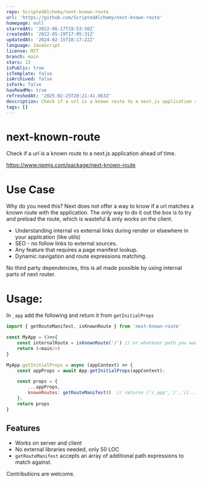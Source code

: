 ```yaml
---
repo: ScriptedAlchemy/next-known-route
url: 'https://github.com/ScriptedAlchemy/next-known-route'
homepage: null
starredAt: '2022-06-17T19:53:50Z'
createdAt: '2022-05-19T17:05:31Z'
updatedAt: '2024-02-15T18:17:22Z'
language: JavaScript
license: MIT
branch: main
stars: 13
isPublic: true
isTemplate: false
isArchived: false
isFork: false
hasReadMe: true
refreshedAt: '2025-02-25T20:21:41.863Z'
description: Check if a url is a known route to a next.js application ahead of time
tags: []
---
```


# next-known-route
Check if a url is a known route to a next.js application ahead of time.

https://www.npmjs.com/package/next-known-route

# Use Case
Why do you need this? Next does not offer a way to know if a url matches a known route with the application.
The only way to do it out the box is to try and preload the route, which is wasteful & only works on the client. 

- Understanding internal vs external links during render or elsewhere in your application (like utils)
- SEO - no follow links to external sources.
- Any feature that requires a page manifest lookup.
- Dynamic navigation and route expressions matching.

No third party dependencies, this is all made possible by using internal parts of next router.

# Usage:

In `_app` add the following and return it from `getInitialProps`

```js
import { getRouteManifest, isKnownRoute } from 'next-known-route'

const MyApp = ()=>{
    const internalRoute = isKnownRoute('/') // or whatever path you want to check aganst. Returns true|false
    return (<main/>)
}

MyApp.getInitialProps = async (appContext) => {
    const appProps = await App.getInitialProps(appContext);

    const props = {
        ...appProps,
        knownRoutes: getRouteManifest()  // returns ['/_app','/','/[...slug]']
    };
    return props
}
```

## Features
- Works on server and client
- No external libraries needed, only 50 LOC
- `getRouteManifest` accepts an array of additional path expressions to match against. 

Contributions are welcome. 
